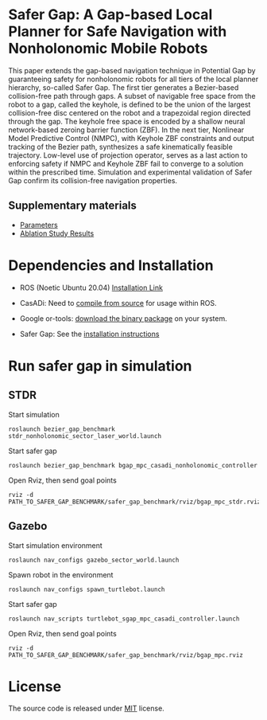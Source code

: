 # Safer Gap: A Gap-based Local Planner for Safe Navigation with Nonholonomic Mobile Robots
This paper extends the gap-based navigation technique in Potential Gap by guaranteeing safety for nonholonomic robots for all tiers of the local planner hierarchy, so-called Safer Gap. The first tier generates a Bezier-based collision-free path through gaps. A subset of navigable free space from the robot to a gap, called the keyhole, is defined to be the union of the largest collision-free disc centered on the robot and a trapezoidal region directed through the gap. The keyhole free space is encoded by a shallow neural network-based zeroing barrier function (ZBF). In the next tier, Nonlinear Model Predictive Control (NMPC), with Keyhole ZBF constraints and output tracking of the Bezier path, synthesizes a safe kinematically feasible trajectory. Low-level use of projection operator, serves as a last action to enforcing safety if NMPC and Keyhole ZBF fail to converge to a solution within the prescribed time. Simulation and experimental validation of Safer Gap confirm its collision-free navigation properties.

<!--[[**Demo Video**]](https://youtu.be/hOzgUqUTOxY), [[**Arxiv Preprint**]]()-->

<!-- <img src="https://github.com/ivaROS/PotentialGap/blob/main/assets/coverImg.png" width = 55% height = 55%/> -->

## Supplementary materials

- [Parameters](https://github.com/ivaROS/SaferGap/blob/master/SuppMat/parameters.md)
- [Ablation Study Results](https://github.com/ivaROS/SaferGap/blob/master/SuppMat/assets/ablation_study_results.pdf)

# Dependencies and Installation

- ROS (Noetic Ubuntu 20.04) [Installation Link](http://wiki.ros.org/noetic/Installation/Ubuntu)

- CasADi: Need to [compile from source](https://github.com/casadi/casadi/wiki/InstallationLinux) for usage within ROS.

- Google or-tools: [download the binary package](https://developers.google.com/optimization/install/cpp) on your system.

- Safer Gap: See the [installation instructions](https://github.com/ivaROS/SaferGap/blob/master/installation_guide.md)

# Run safer gap in simulation

## STDR

Start simulation
```
roslaunch bezier_gap_benchmark stdr_nonholonomic_sector_laser_world.launch
```

Start safer gap
```
roslaunch bezier_gap_benchmark bgap_mpc_casadi_nonholonomic_controller
```

Open Rviz, then send goal points
```
rviz -d PATH_TO_SAFER_GAP_BENCHMARK/safer_gap_benchmark/rviz/bgap_mpc_stdr.rviz
```

## Gazebo

Start simulation environment
```
roslaunch nav_configs gazebo_sector_world.launch
```

Spawn robot in the environment
```
roslaunch nav_configs spawn_turtlebot.launch
```

Start safer gap
```
roslaunch nav_scripts turtlebot_sgap_mpc_casadi_controller.launch
```

Open Rviz, then send goal points
```
rviz -d PATH_TO_SAFER_GAP_BENCHMARK/safer_gap_benchmark/rviz/bgap_mpc.rviz
```

# License
The source code is released under [MIT](https://opensource.org/licenses/MIT) license. 

